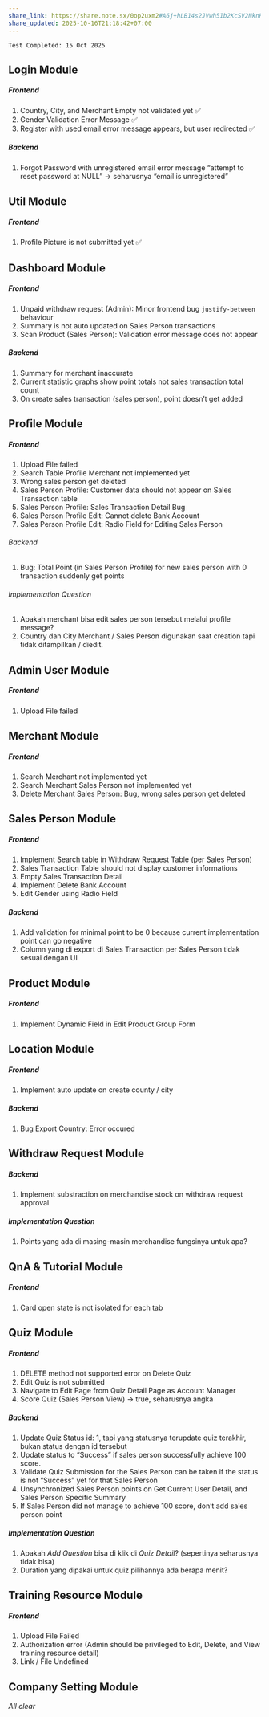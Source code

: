 ```yaml
---
share_link: https://share.note.sx/0op2uxm2#A6j+hLB14s2JVwh5Ib2KcSV2NknKWoF+zGTlm2OSI10
share_updated: 2025-10-16T21:18:42+07:00
---
```

`Test Completed: 15 Oct 2025`

## Login Module
##### Frontend 
1. Country, City, and Merchant Empty not validated yet ✅
2. Gender Validation Error Message ✅
3. Register with used email error message appears, but user redirected ✅
##### Backend
1. Forgot Password with unregistered email error message “attempt to reset password at NULL” → seharusnya “email is unregistered”

## Util Module
##### Frontend 
1. Profile Picture is not submitted yet ✅

## Dashboard Module
##### Frontend 
1. Unpaid withdraw request (Admin): Minor frontend bug `justify-between` behaviour
2. Summary is not auto updated on Sales Person transactions
3. Scan Product (Sales Person): Validation error message does not appear
##### Backend
1. Summary for merchant inaccurate
2. Current statistic graphs show point totals not sales transaction total count
3. On create sales transaction (sales person), point doesn’t get added

## Profile Module
##### Frontend
1. Upload File failed
2. Search Table Profile Merchant not implemented yet
3. Wrong sales person get deleted
4. Sales Person Profile: Customer data should not appear on Sales Transaction table
5. Sales Person Profile: Sales Transaction Detail Bug
6. Sales Person Profile Edit: Cannot delete Bank Account
7. Sales Person Profile Edit: Radio Field for Editing Sales Person
###### Backend
1. Bug: Total Point (in Sales Person Profile) for new sales person with 0 transaction suddenly get points
###### Implementation Question
1. Apakah merchant bisa edit sales person tersebut melalui profile message?
2. Country dan City Merchant / Sales Person digunakan saat creation tapi tidak ditampilkan / diedit.

## Admin User Module
##### Frontend
1. Upload File failed

## Merchant Module
##### Frontend
1. Search Merchant not implemented yet
2. Search Merchant Sales Person not implemented yet
3. Delete Merchant Sales Person: Bug, wrong sales person get deleted

## Sales Person Module
##### Frontend
1. Implement Search table in Withdraw Request Table (per Sales Person)
2. Sales Transaction Table should not display customer informations
3. Empty Sales Transaction Detail
4. Implement Delete Bank Account
5. Edit Gender using Radio Field
##### Backend
1. Add validation for minimal point to be 0 because current implementation point can go negative
2. Column yang di export di Sales Transaction per Sales Person tidak sesuai dengan UI

## Product Module
##### Frontend
1. Implement Dynamic Field in Edit Product Group Form

## Location Module
##### Frontend
1. Implement auto update on create county / city
##### Backend
1. Bug Export Country: Error occured

## Withdraw Request Module
##### Backend
1. Implement substraction on merchandise stock on withdraw request approval 
##### Implementation Question
1. Points yang ada di masing-masin merchandise fungsinya untuk apa?

## QnA & Tutorial Module
##### Frontend
1. Card open state is not isolated for each tab

## Quiz Module
##### Frontend
1. DELETE method not supported error on Delete Quiz
2. Edit Quiz is not submitted
3. Navigate to Edit Page from Quiz Detail Page as Account Manager
4. Score Quiz (Sales Person View) → true, seharusnya angka
##### Backend
1. Update Quiz Status id: 1, tapi yang statusnya terupdate quiz terakhir, bukan status dengan id tersebut
2. Update status to “Success” if sales person successfully achieve 100 score.
3. Validate Quiz Submission for the Sales Person can be taken if the status is not “Success” yet for that Sales Person
4. Unsynchronized Sales Person points on Get Current User Detail, and Sales Person Specific Summary
5. If Sales Person did not manage to achieve 100 score, don’t add sales person point
##### Implementation Question
1. Apakah *Add Question* bisa di klik di *Quiz Detail*? (sepertinya seharusnya tidak bisa)
2. Duration yang dipakai untuk quiz pilihannya ada berapa menit?

## Training Resource Module
##### Frontend
1. Upload File Failed
2. Authorization error (Admin should be privileged to Edit, Delete, and View training resource detail)
3. Link / File Undefined
## Company Setting Module
*All clear*